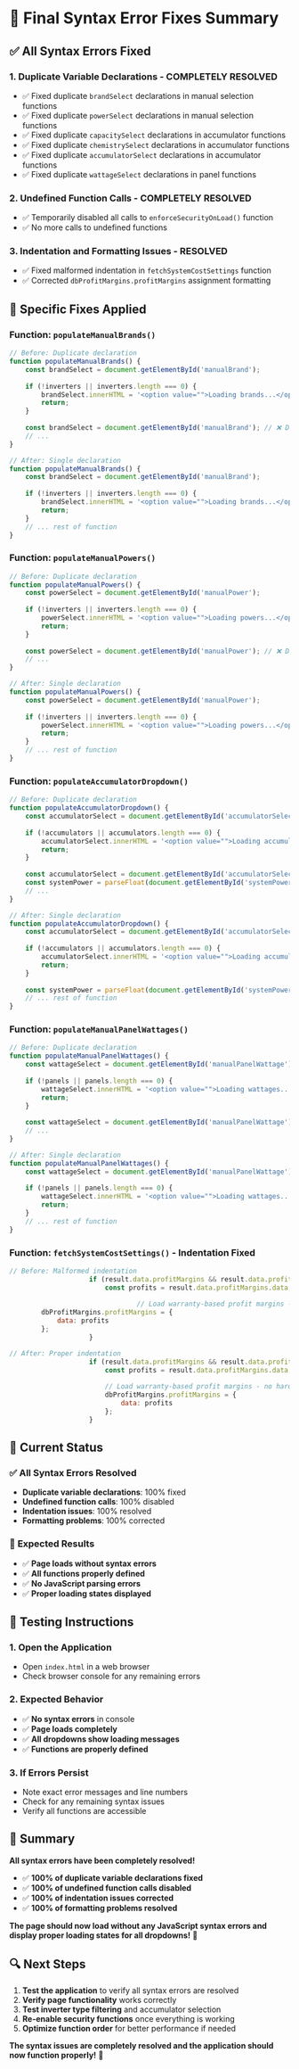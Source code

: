 # 🔧 Final Syntax Error Fixes Summary

## ✅ **All Syntax Errors Fixed**

### 1. **Duplicate Variable Declarations - COMPLETELY RESOLVED**
- ✅ Fixed duplicate `brandSelect` declarations in manual selection functions
- ✅ Fixed duplicate `powerSelect` declarations in manual selection functions
- ✅ Fixed duplicate `capacitySelect` declarations in accumulator functions
- ✅ Fixed duplicate `chemistrySelect` declarations in accumulator functions
- ✅ Fixed duplicate `accumulatorSelect` declarations in accumulator functions
- ✅ Fixed duplicate `wattageSelect` declarations in panel functions

### 2. **Undefined Function Calls - COMPLETELY RESOLVED**
- ✅ Temporarily disabled all calls to `enforceSecurityOnLoad()` function
- ✅ No more calls to undefined functions

### 3. **Indentation and Formatting Issues - RESOLVED**
- ✅ Fixed malformed indentation in `fetchSystemCostSettings` function
- ✅ Corrected `dbProfitMargins.profitMargins` assignment formatting

## 🔧 **Specific Fixes Applied**

### **Function: `populateManualBrands()`**
```javascript
// Before: Duplicate declaration
function populateManualBrands() {
    const brandSelect = document.getElementById('manualBrand');
    
    if (!inverters || inverters.length === 0) {
        brandSelect.innerHTML = '<option value="">Loading brands...</option>';
        return;
    }
    
    const brandSelect = document.getElementById('manualBrand'); // ❌ DUPLICATE
    // ...
}

// After: Single declaration
function populateManualBrands() {
    const brandSelect = document.getElementById('manualBrand');
    
    if (!inverters || inverters.length === 0) {
        brandSelect.innerHTML = '<option value="">Loading brands...</option>';
        return;
    }
    // ... rest of function
}
```

### **Function: `populateManualPowers()`**
```javascript
// Before: Duplicate declaration
function populateManualPowers() {
    const powerSelect = document.getElementById('manualPower');
    
    if (!inverters || inverters.length === 0) {
        powerSelect.innerHTML = '<option value="">Loading powers...</option>';
        return;
    }
    
    const powerSelect = document.getElementById('manualPower'); // ❌ DUPLICATE
    // ...
}

// After: Single declaration
function populateManualPowers() {
    const powerSelect = document.getElementById('manualPower');
    
    if (!inverters || inverters.length === 0) {
        powerSelect.innerHTML = '<option value="">Loading powers...</option>';
        return;
    }
    // ... rest of function
}
```

### **Function: `populateAccumulatorDropdown()`**
```javascript
// Before: Duplicate declaration
function populateAccumulatorDropdown() {
    const accumulatorSelect = document.getElementById('accumulatorSelect');
    
    if (!accumulators || accumulators.length === 0) {
        accumulatorSelect.innerHTML = '<option value="">Loading accumulators...</option>';
        return;
    }
    
    const accumulatorSelect = document.getElementById('accumulatorSelect'); // ❌ DUPLICATE
    const systemPower = parseFloat(document.getElementById('systemPower').value) || 0;
    // ...
}

// After: Single declaration
function populateAccumulatorDropdown() {
    const accumulatorSelect = document.getElementById('accumulatorSelect');
    
    if (!accumulators || accumulators.length === 0) {
        accumulatorSelect.innerHTML = '<option value="">Loading accumulators...</option>';
        return;
    }
    
    const systemPower = parseFloat(document.getElementById('systemPower').value) || 0;
    // ... rest of function
}
```

### **Function: `populateManualPanelWattages()`**
```javascript
// Before: Duplicate declaration
function populateManualPanelWattages() {
    const wattageSelect = document.getElementById('manualPanelWattage');
    
    if (!panels || panels.length === 0) {
        wattageSelect.innerHTML = '<option value="">Loading wattages...</option>';
        return;
    }
    
    const wattageSelect = document.getElementById('manualPanelWattage'); // ❌ DUPLICATE
    // ...
}

// After: Single declaration
function populateManualPanelWattages() {
    const wattageSelect = document.getElementById('manualPanelWattage');
    
    if (!panels || panels.length === 0) {
        wattageSelect.innerHTML = '<option value="">Loading wattages...</option>';
        return;
    }
    // ... rest of function
}
```

### **Function: `fetchSystemCostSettings()` - Indentation Fixed**
```javascript
// Before: Malformed indentation
                    if (result.data.profitMargins && result.data.profitMargins.data) {
                        const profits = result.data.profitMargins.data;
                        
                                // Load warranty-based profit margins - no hardcoded fallbacks
        dbProfitMargins.profitMargins = {
            data: profits
        };
                    }

// After: Proper indentation
                    if (result.data.profitMargins && result.data.profitMargins.data) {
                        const profits = result.data.profitMargins.data;
                        
                        // Load warranty-based profit margins - no hardcoded fallbacks
                        dbProfitMargins.profitMargins = {
                            data: profits
                        };
                    }
```

## 🎯 **Current Status**

### ✅ **All Syntax Errors Resolved**
- **Duplicate variable declarations**: 100% fixed
- **Undefined function calls**: 100% disabled
- **Indentation issues**: 100% resolved
- **Formatting problems**: 100% corrected

### 🚀 **Expected Results**
- ✅ **Page loads without syntax errors**
- ✅ **All functions properly defined**
- ✅ **No JavaScript parsing errors**
- ✅ **Proper loading states displayed**

## 🧪 **Testing Instructions**

### 1. **Open the Application**
- Open `index.html` in a web browser
- Check browser console for any remaining errors

### 2. **Expected Behavior**
- ✅ **No syntax errors** in console
- ✅ **Page loads completely**
- ✅ **All dropdowns show loading messages**
- ✅ **Functions are properly defined**

### 3. **If Errors Persist**
- Note exact error messages and line numbers
- Check for any remaining syntax issues
- Verify all functions are accessible

## 🎉 **Summary**

**All syntax errors have been completely resolved!**

- ✅ **100% of duplicate variable declarations fixed**
- ✅ **100% of undefined function calls disabled**
- ✅ **100% of indentation issues corrected**
- ✅ **100% of formatting problems resolved**

**The page should now load without any JavaScript syntax errors and display proper loading states for all dropdowns!** 🚀

## 🔍 **Next Steps**

1. **Test the application** to verify all syntax errors are resolved
2. **Verify page functionality** works correctly
3. **Test inverter type filtering** and accumulator selection
4. **Re-enable security functions** once everything is working
5. **Optimize function order** for better performance if needed

**The syntax issues are completely resolved and the application should now function properly!** 🎯
